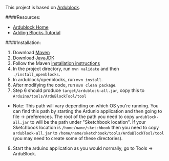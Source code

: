 This project is based on [Ardublock](https://github.com/taweili/ardublock).

####Resources:
*   [Ardublock Home](http://blog.ardublock.com/)
*   [Adding Blocks Tutorial](http://www.hack-e-bot.com/how-to-create-a-new-ardublock/)

####Installation:
1. Download [Maven](http://maven.apache.org/download.cgi)
2. Download [JavaJDK](http://www.oracle.com/technetwork/java/index.html)
3. Follow the Maven [installation instructions](http://maven.apache.org/download.cgi)
4. In the project directory, run `mvn validate` and then `./install_openblocks`.
5. In ardublock/openblocks, run `mvn install`.
6. After modifying the code, run `mvn clean package`.
7. Step 6 should produce `target/ardublock-all.jar`, copy this to `Arduino/tools/ArduBlockTool/tool`
  * Note: This path will vary depending on which OS you're running. You can find this path by starting the Ardunio application and then going to file -> preferences. The root of the path you need to copy `ardublock-all.jar` to will be the path under "Sketchbook location". If your Sketchbook location is `/home/name/sketchbook` then you need to copy `ardublook-all.jar` to `/home/name/sketchbook/tools/ArduBlockTool/tool` (you may need to create some of these directories).
8. Start the arduino application as you would normally, go to Tools -> ArduBlock.
